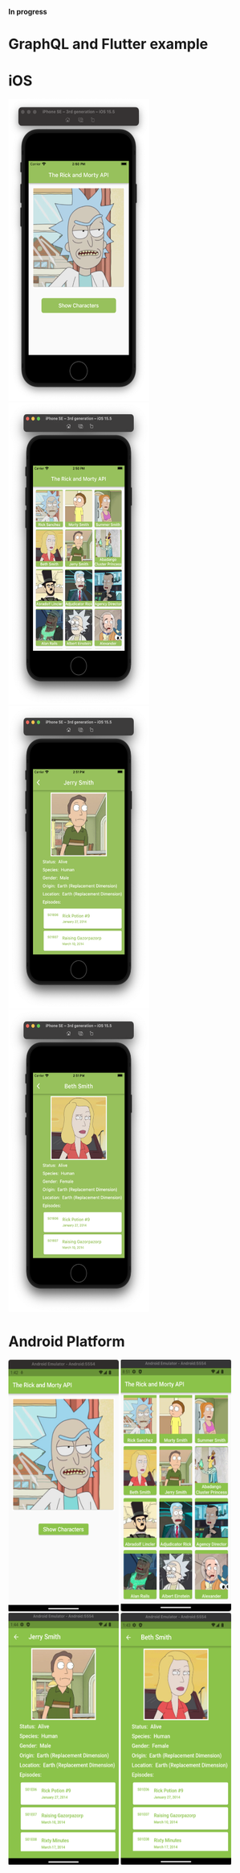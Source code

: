 **In progress**
# GraphQL and Flutter example

# iOS

<p align="left">
<img src="https://github.com/CodingFlutter/flutter_graphql/blob/main/assets/pics/ios_pic1.png" width="280" height="600"/> 
<img src="https://github.com/CodingFlutter/flutter_graphql/blob/main/assets/pics/ios_pic2.png" width="280" height="600"/>
<img src="https://github.com/CodingFlutter/flutter_graphql/blob/main/assets/pics/ios_pic3.png" width="280" height="600"/> 
<img src="https://github.com/CodingFlutter/flutter_graphql/blob/main/assets/pics/ios_pic4.png" width="280" height="600"/>
</p>

# Android Platform

<p align="left">
<img src="https://github.com/CodingFlutter/flutter_graphql/blob/main/assets/pics/and_pic1.png" width="220" height="500"/> 
<img src="https://github.com/CodingFlutter/flutter_graphql/blob/main/assets/pics/and_pic2.png" width="220" height="500"/>
<img src="https://github.com/CodingFlutter/flutter_graphql/blob/main/assets/pics/and_pic3.png" width="220" height="500"/> 
<img src="https://github.com/CodingFlutter/flutter_graphql/blob/main/assets/pics/and_pic4.png" width="220" height="500"/>
</p>
